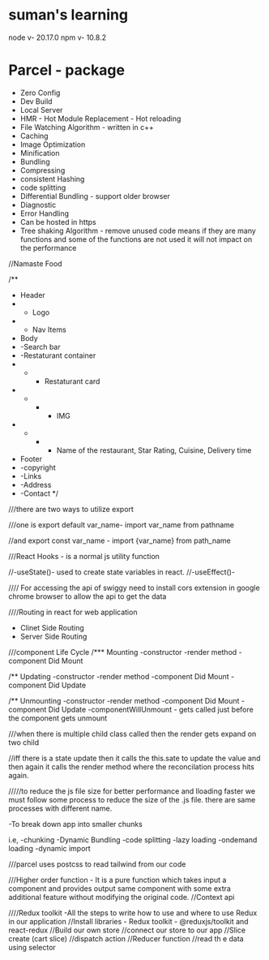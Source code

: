 # suman's learning

node v- 20.17.0
npm v- 10.8.2

# Parcel - package
- Zero Config
- Dev Build
- Local Server
- HMR - Hot Module Replacement - Hot reloading
- File Watching Algorithm - written in c++
- Caching
- Image Optimization
- Minification
- Bundling
- Compressing
- consistent Hashing
- code splitting
- Differential Bundling - support older browser
- Diagnostic
- Error Handling
- Can be hosted in https
- Tree shaking Algorithm - remove unused code means if they are many functions and some of the functions are not used it will not impact on the performance

//Namaste Food

/\*\*
- Header
- - Logo
- - Nav Items
- Body
- -Search bar
- -Restaturant container
- - - Restaturant card
- - - - IMG
- - - - Name of the restaurant, Star Rating, Cuisine, Delivery time
- Footer
- -copyright
- -Links
- -Address
- -Contact
  \*/

///there are two ways to utilize export

///one is export default var_name- import var_name from pathname

//and export const var_name - import {var_name} from path_name

///React Hooks - is a normal js utility function

//-useState()- used to create state variables in react.
//-useEffect()-

//// For accessing the api of swiggy need to install cors extension in google chrome browser to allow the api to get the data

////Routing in react for web application

- Clinet Side Routing
- Server Side Routing

///component Life Cycle
/\*\*\* Mounting
-constructor
-render method
-component Did Mount

/\*\* Updating
-constructor
-render method
-component Did Mount
-component Did Update

/\*\* Unmounting
-constructor
-render method
-component Did Mount
-component Did Update
-componentWillUnmount - gets called just before the component gets unmount



///when there is multiple child class called then the render gets expand on two child 

//iff there is a state update then it calls the this.sate to update the value and then again it calls the render method where the reconcilation process hits again.


/////to reduce the js file size for better performance and lloading faster we must follow some process to reduce the size of the .js file. there are same processes with different name.

-To break down app into smaller chunks

i.e,
-chunking 
-Dynamic Bundling
-code splitting
-lazy loading
-ondemand loading
-dynamic import


///parcel uses postcss to read tailwind from our code 

///Higher order function - It is a pure function which takes input a component and provides output same component with some extra additional feature without modifying the original code.
//Context api


////Redux toolkit
-All the steps to write how to use and where to use Redux in our application
//Install libraries - Redux toolkit  - @reduxjs/toolkit and react-redux
//Build our own store 
//connect our store to our app 
//Slice create (cart slice)
//dispatch action 
//Reducer function
//read th e data using selector

